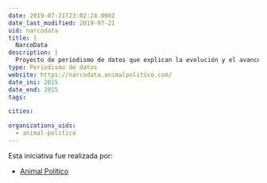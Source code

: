```yaml
---
date: 2019-07-21T23:02:24.000Z
date_last_modified: 2019-07-21
uid: narcodata
title: |
  NarcoData
description: |
  Proyecto de periodismo de datos que explican la evolución y el avance de los grupos delincuenciales en México.
type: Periodismo de datos
website: https://narcodata.animalpolitico.com/
date_ini: 2015
date_end: 2015
tags:

cities: 

organizations_uids:
  - animal-politico
---
```


Esta iniciativa fue realizada por:

- [Animal Político](/organizaciones/animal-politico)
